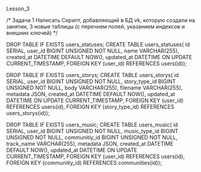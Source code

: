 Lesson_3

/* Задача 1
Написать Cкрипт, добавляющий в БД vk, которую создали на занятии, 3 новые таблицы (с перечнем полей, указанием индексов и внешних ключей)
*/

DROP TABLE IF EXISTS users_statuses;
CREATE TABLE users_statuses(
	id SERIAL,
	user_id BIGINT UNSIGNED NOT NULL,
	name VARCHAR(255),
	created_at DATETIME DEFAULT NOW(),
	updated_at DATETIME ON UPDATE CURRENT_TIMESTAMP,
	FOREIGN KEY (user_id) REFERENCES users(id));

DROP TABLE IF EXISTS users_storys;
CREATE TABLE users_storys(
	id SERIAL,
	user_id BIGINT UNSIGNED NOT NULL,
	story_type_id BIGINT UNSIGNED NOT NULL,
	body VARCHAR(255),
	filename VARCHAR(255),
	metadata JSON,
	created_at DATETIME DEFAULT NOW(),
	updated_at DATETIME ON UPDATE CURRENT_TIMESTAMP,
	FOREIGN KEY (user_id) REFERENCES users(id),
	FOREIGN KEY (story_type_id) REFERENCES users_storys(id));

DROP TABLE IF EXISTS users_music;
CREATE TABLE users_music(
	id SERIAL,
	user_id BIGINT UNSIGNED NOT NULL,
	music_type_id BIGINT UNSIGNED NOT NULL,
	communitiy_id BIGINT UNSIGNED NOT NULL,
	track_name VARCHAR(255),
	metadata JSON,
	created_at DATETIME DEFAULT NOW(),
	updated_at DATETIME ON UPDATE CURRENT_TIMESTAMP,
	FOREIGN KEY (user_id) REFERENCES users(id),
	FOREIGN KEY (communitiy_id) REFERENCES communities(id));

